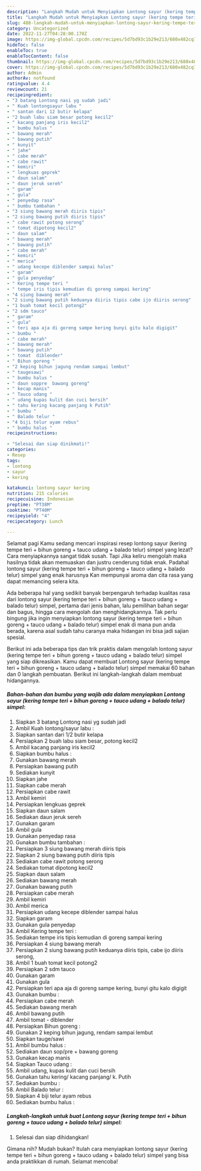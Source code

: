 ```yaml
---
description: "Langkah Mudah untuk Menyiapkan Lontong sayur (kering tempe teri + bihun goreng + tauco udang + balado telur) simpel, Enak"
title: "Langkah Mudah untuk Menyiapkan Lontong sayur (kering tempe teri + bihun goreng + tauco udang + balado telur) simpel, Enak"
slug: 488-langkah-mudah-untuk-menyiapkan-lontong-sayur-kering-tempe-teri-bihun-goreng-tauco-udang-balado-telur-simpel-enak
category: Uncategorized
date: 2022-11-27T04:28:00.170Z
image: https://img-global.cpcdn.com/recipes/5d7bd93c1b29e213/680x482cq70/lontong-sayur-kering-tempe-teri-bihun-goreng-tauco-udang-balado-telur-simpel-foto-resep-utama.jpg
hideToc: false
enableToc: true
enableTocContent: false
thumbnail: https://img-global.cpcdn.com/recipes/5d7bd93c1b29e213/680x482cq70/lontong-sayur-kering-tempe-teri-bihun-goreng-tauco-udang-balado-telur-simpel-foto-resep-utama.jpg
cover: https://img-global.cpcdn.com/recipes/5d7bd93c1b29e213/680x482cq70/lontong-sayur-kering-tempe-teri-bihun-goreng-tauco-udang-balado-telur-simpel-foto-resep-utama.jpg
author: Admin
authorAv: notfound
ratingvalue: 4.4
reviewcount: 21
recipeingredient:
- "3 batang Lontong nasi yg sudah jadi"
- " Kuah lontongsayur labu "
- " santan dari 12 butir kelapa"
- "2 buah labu siam besar potong kecil2"
- " kacang panjang iris kecil2"
- " bumbu halus "
- " bawang merah"
- " bawang putih"
- " kunyit"
- " jahe"
- " cabe merah"
- " cabe rawit"
- " kemiri"
- " lengkuas geprek"
- " daun salam"
- " daun jeruk sereh"
- " garam"
- " gula"
- " penyedap rasa"
- " bumbu tambahan "
- "3 siung bawang merah diiris tipis"
- "2 siung bawang putih diiris tipis"
- " cabe rawit potong serong"
- " tomat dipotong kecil2"
- " daun salam"
- " bawang merah"
- " bawang putih"
- " cabe merah"
- " kemiri"
- " merica"
- " udang kecepe diblender sampai halus"
- " garam"
- " gula penyedap"
- " Kering tempe teri "
- " tempe iris tipis kemudian di goreng sampai kering"
- "4 siung bawang merah"
- "2 siung bawang putih keduanya diiris tipis cabe ijo diiris serong"
- "1 buah tomat kecil potong2"
- "2 sdm tauco"
- " garam"
- " gula"
- " teri apa aja di goreng sampe kering bunyi gitu kalo digigit"
- " bumbu "
- " cabe merah"
- " bawang merah"
- " bawang putih"
- " tomat  diblender"
- " Bihun goreng "
- "2 keping bihun jagung rendam sampai lembut"
- " taugesawi"
- " bumbu halus "
- " daun soppre  bawang goreng"
- " kecap manis"
- " Tauco udang "
- " udang kupas kulit dan cuci bersih"
- " tahu kering kacang panjang k Putih"
- " bumbu "
- " Balado telur "
- "4 biji telur ayam rebus"
- " bumbu halus "
recipeinstructions:

- "Selesai dan siap dinikmati!"
categories:
- Resep
tags:
- lontong
- sayur
- kering

katakunci: lontong sayur kering 
nutrition: 215 calories
recipecuisine: Indonesian
preptime: "PT38M"
cooktime: "PT40M"
recipeyield: "4"
recipecategory: Lunch

---
```



Selamat pagi Kamu sedang mencari inspirasi resep lontong sayur (kering tempe teri + bihun goreng + tauco udang + balado telur) simpel yang lezat? Cara menyiapkannya sangat tidak susah. Tapi Jika keliru mengolah maka hasilnya tidak akan memuaskan dan justru cenderung tidak enak. Padahal lontong sayur (kering tempe teri + bihun goreng + tauco udang + balado telur) simpel yang enak harusnya Kan mempunyai aroma dan cita rasa yang dapat memancing selera kita.


Ada beberapa hal yang sedikit banyak berpengaruh terhadap kualitas rasa dari lontong sayur (kering tempe teri + bihun goreng + tauco udang + balado telur) simpel, pertama dari jenis bahan, lalu pemilihan bahan segar dan bagus, hingga cara mengolah dan menghidangkannya. Tak perlu bingung jika ingin menyiapkan lontong sayur (kering tempe teri + bihun goreng + tauco udang + balado telur) simpel enak di mana pun anda berada, karena asal sudah tahu caranya maka hidangan ini bisa jadi sajian spesial.




Berikut ini ada beberapa tips dan trik praktis dalam mengolah lontong sayur (kering tempe teri + bihun goreng + tauco udang + balado telur) simpel yang siap dikreasikan. Kamu dapat membuat Lontong sayur (kering tempe teri + bihun goreng + tauco udang + balado telur) simpel memakai 60 bahan dan 0 langkah pembuatan. Berikut ini langkah-langkah dalam membuat hidangannya.

<!--inarticleads1-->

##### Bahan-bahan dan bumbu yang wajib ada dalam menyiapkan Lontong sayur (kering tempe teri + bihun goreng + tauco udang + balado telur) simpel:

1. Siapkan 3 batang Lontong nasi yg sudah jadi
1. Ambil  Kuah lontong/sayur labu :
1. Siapkan  santan dari 1/2 butir kelapa
1. Persiapkan 2 buah labu siam besar, potong kecil2
1. Ambil  kacang panjang iris kecil2
1. Siapkan  bumbu halus :
1. Gunakan  bawang merah
1. Persiapkan  bawang putih
1. Sediakan  kunyit
1. Siapkan  jahe
1. Siapkan  cabe merah
1. Persiapkan  cabe rawit
1. Ambil  kemiri
1. Persiapkan  lengkuas geprek
1. Siapkan  daun salam
1. Sediakan  daun jeruk sereh
1. Gunakan  garam
1. Ambil  gula
1. Gunakan  penyedap rasa
1. Gunakan  bumbu tambahan :
1. Persiapkan 3 siung bawang merah diiris tipis
1. Siapkan 2 siung bawang putih diiris tipis
1. Sediakan  cabe rawit potong serong
1. Sediakan  tomat dipotong kecil2
1. Siapkan  daun salam
1. Sediakan  bawang merah
1. Gunakan  bawang putih
1. Persiapkan  cabe merah
1. Ambil  kemiri
1. Ambil  merica
1. Persiapkan  udang kecepe diblender sampai halus
1. Siapkan  garam
1. Gunakan  gula penyedap
1. Ambil  Kering tempe teri :
1. Sediakan  tempe iris tipis kemudian di goreng sampai kering
1. Persiapkan 4 siung bawang merah
1. Persiapkan 2 siung bawang putih keduanya diiris tipis, cabe ijo diiris serong,
1. Ambil 1 buah tomat kecil potong2
1. Persiapkan 2 sdm tauco
1. Gunakan  garam
1. Gunakan  gula
1. Persiapkan  teri apa aja di goreng sampe kering, bunyi gitu kalo digigit
1. Gunakan  bumbu :
1. Persiapkan  cabe merah
1. Sediakan  bawang merah
1. Ambil  bawang putih
1. Ambil  tomat - diblender
1. Persiapkan  Bihun goreng :
1. Gunakan 2 keping bihun jagung, rendam sampai lembut
1. Siapkan  tauge/sawi
1. Ambil  bumbu halus :
1. Sediakan  daun sop/pre + bawang goreng
1. Gunakan  kecap manis
1. Siapkan  Tauco udang :
1. Ambil  udang, kupas kulit dan cuci bersih
1. Gunakan  tahu kering/ kacang panjang/ k. Putih
1. Sediakan  bumbu :
1. Ambil  Balado telur :
1. Siapkan 4 biji telur ayam rebus
1. Sediakan  bumbu halus :




<!--inarticleads2-->

##### Langkah-langkah untuk buat Lontong sayur (kering tempe teri + bihun goreng + tauco udang + balado telur) simpel:


1. Selesai dan siap dihidangkan!



Gimana nih? Mudah bukan? Itulah cara menyiapkan lontong sayur (kering tempe teri + bihun goreng + tauco udang + balado telur) simpel yang bisa anda praktikkan di rumah. Selamat mencoba!
